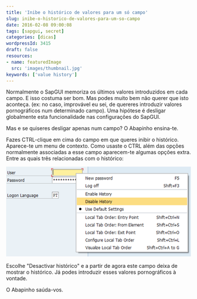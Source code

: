 ```yaml
---
title: 'Inibe o histórico de valores para um só campo'
slug: inibe-o-historico-de-valores-para-um-so-campo
date: 2016-02-08 09:00:08
tags: [sapgui, secret]
categories: [dicas]
wordpressId: 3415
draft: false
resources:
- name: featuredImage
  src: 'images/thumbnail.jpg'
keywords: ['value history']
---
```

Normalmente o SapGUI memoriza os últimos valores introduzidos em cada campo. E isso costuma ser bom. Mas podes muito bem não querer que isto aconteça. (ex: no caso, improvável eu sei, de quereres introduzir valores pornográficos num determinado campo). Uma hipótese é desligar globalmente esta funcionalidade nas configurações do SapGUI.

Mas e se quiseres desligar apenas num campo? O Abapinho ensina-te.

<!--more-->

Fazes CTRL-clique em cima do campo em que queres inibir o histórico. Aparece-te um menu de contexto. Como usaste o CTRL além das opções normalmente associadas a esse campo aparecem-te algumas opções extra. Entre as quais três relacionadas com o histórico:

![disable_history][1]

Escolhe "Desactivar histórico" e a partir de agora este campo deixa de mostrar o histórico. Já podes introduzir esses valores pornográficos à vontade.

O Abapinho saúda-vos.

   [1]: images/disable_history.png
